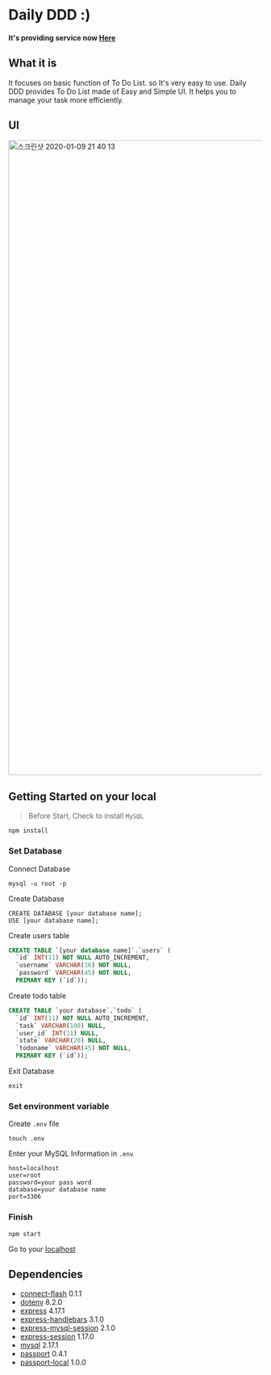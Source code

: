 # Daily DDD :)
#### It's providing service now [Here](http://www.woosik-projects.cf)

## What it is
It focuses on basic function of To Do List. so It's very easy to use. Daily DDD provides To Do List made of Easy and Simple UI. It helps you to manage your task more efficiently. 

## UI
<img width="1256" alt="스크린샷 2020-01-09 21 40 13" src="https://user-images.githubusercontent.com/48206623/72068589-c7156d00-3328-11ea-9b9e-bf4c091b4624.png">

## Getting Started on your local
> Before Start, Check to install `MySQL`
```
npm install
```

### Set Database

Connect Database
```
mysql -u root -p
```

Create Database
```
CREATE DATABASE [your database name];
USE [your database name];
```

Create users table
```sql
CREATE TABLE `[your database name]`.`users` (
  `id` INT(11) NOT NULL AUTO_INCREMENT,
  `username` VARCHAR(16) NOT NULL,
  `password` VARCHAR(45) NOT NULL,
  PRIMARY KEY (`id`));
```

Create todo table
```sql
CREATE TABLE `your database`.`todo` (
  `id` INT(11) NOT NULL AUTO_INCREMENT,
  `task` VARCHAR(100) NULL,
  `user_id` INT(11) NULL,
  `state` VARCHAR(20) NULL,
  `todoname` VARCHAR(45) NOT NULL,
  PRIMARY KEY (`id`));
```
Exit Database
```
exit
```

### Set environment variable

Create `.env` file
```
touch .env
```

Enter your MySQL Information in `.env`
```
host=localhost
user=root
password=your pass word
database=your database name
port=3306
```

### Finish

```
npm start
```


Go to your [localhost](http://localhost:3000/)



## Dependencies
- [connect-flash](https://www.npmjs.com/package/connect-flash) 0.1.1
- [dotenv](https://www.npmjs.com/package/dotenv) 8.2.0
- [express](https://www.npmjs.com/package/express) 4.17.1
- [express-handlebars](https://www.npmjs.com/package/express-handlebars) 3.1.0
- [express-mysql-session](https://www.npmjs.com/package/express-mysql-session) 2.1.0
- [express-session](https://www.npmjs.com/package/express-session) 1.17.0
- [mysql](https://www.npmjs.com/package/mysql) 2.17.1
- [passport](portjs.org) 0.4.1
- [passport-local](https://www.npmjs.com/package/passport-local) 1.0.0
